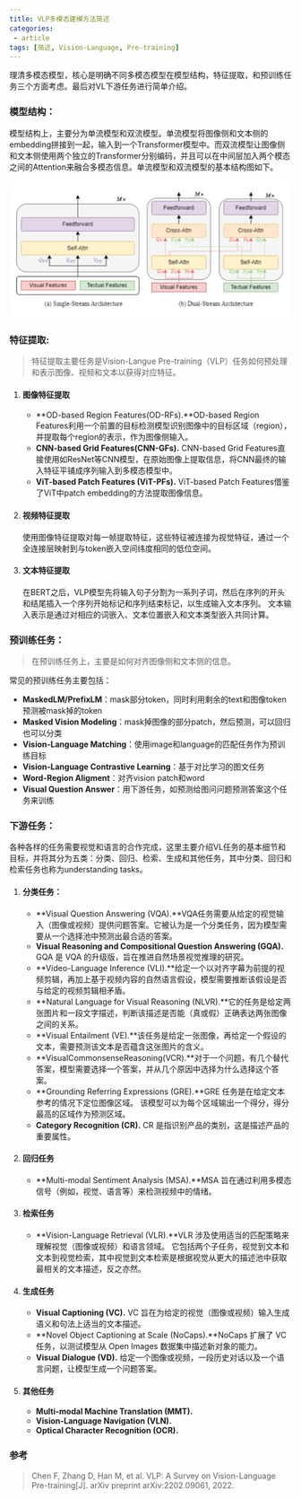 ```yaml
---
title: VLP多模态建模方法简述
categories:
 - article
tags: [简述, Vision-Language, Pre-training]
---
```


理清多模态模型，核心是明确不同多模态模型在模型结构，特征提取，和预训练任务三个方面考虑。最后对VL下游任务进行简单介绍。

<!--more-->

### 模型结构：

模型结构上，主要分为单流模型和双流模型。单流模型将图像侧和文本侧的embedding拼接到一起，输入到一个Transformer模型中。而双流模型让图像侧和文本侧使用两个独立的Transformer分别编码，并且可以在中间层加入两个模态之间的Attention来融合多模态信息。单流模型和双流模型的基本结构图如下。

![单流vs双流模型](/images/post/单流vs双流模型.png)

### 特征提取:

>  特征提取主要任务是Vision-Langue Pre-training（VLP）任务如何预处理和表示图像、视频和文本以获得对应特征。

1. #### 图像特征提取

   - **OD-based Region Features(OD-RFs).**OD-based Region Features利用一个前置的目标检测模型识别图像中的目标区域（region），并提取每个region的表示，作为图像侧输入。
   - **CNN-based Grid Features(CNN-GFs).** CNN-based Grid Features直接使用如ResNet等CNN模型，在原始图像上提取信息，将CNN最终的输入特征平铺成序列输入到多模态模型中。
   - **ViT-based Patch Features (ViT-PFs).** ViT-based Patch Features借鉴了ViT中patch embedding的方法提取图像信息。

2. #### 视频特征提取

   使用图像特征提取对每一帧提取特征，这些特征被连接为视觉特征，通过一个全连接层映射到与token嵌入空间纬度相同的低位空间。

3. #### 文本特征提取

   在BERT之后，VLP模型先将输入句子分割为一系列子词，然后在序列的开头和结尾插入一个序列开始标记和序列结束标记，以生成输入文本序列。 文本输入表示是通过对相应的词嵌入、文本位置嵌入和文本类型嵌入共同计算。

### 预训练任务：

>  在预训练任务上，主要是如何对齐图像侧和文本侧的信息。

常见的预训练任务主要包括：

- **MaskedLM/PrefixLM**：mask部分token，同时利用剩余的text和图像token预测被mask掉的token
- **Masked Vision Modeling**：mask掉图像的部分patch，然后预测，可以回归也可以分类
- **Vision-Language Matching**：使用image和language的匹配任务作为预训练目标
- **Vision-Language Contrastive Learning**：基于对比学习的图文任务
- **Word-Region Aligment**：对齐vision patch和word
- **Visual Question Answer**：用下游任务，如预测给图问问题预测答案这个任务来训练

### 下游任务：

各种各样的任务需要视觉和语言的合作完成，这里主要介绍VL任务的基本细节和目标，并将其分为五类：分类、回归、检索、生成和其他任务，其中分类、回归和检索任务也称为understanding tasks。

1. #### 分类任务：

   - **Visual Question Answering (VQA).**VQA任务需要从给定的视觉输入（图像或视频）提供问题答案。它被认为是一个分类任务，因为模型需要从一个选择池中预测出最合适的答案。
   - **Visual Reasoning and Compositional Question Answering (GQA).** GQA 是 VQA 的升级版，旨在推进自然场景视觉推理的研究。
   - **Video-Language Inference (VLI).**给定一个以对齐字幕为前提的视频剪辑，再加上基于视频内容的自然语言假设，模型需要推断该假设是否与给定的视频剪辑相矛盾。
   - **Natural Language for Visual Reasoning (NLVR).**它的任务是给定两张图片和一段文字描述，判断该描述是否能（真或假）正确表达两张图像之间的关系。
   - **Visual Entailment (VE).**该任务是给定一张图像，再给定一个假设的文本，需要预测该文本是否蕴含这张图片的含义。
   - **VisualCommonsenseReasoning(VCR).**对于一个问题，有几个替代答案，模型需要选择一个答案，并从几个原因中选择为什么选择这个答案。
   - **Grounding Referring Expressions (GRE).**GRE 任务是在给定文本参考的情况下定位图像区域。 该模型可以为每个区域输出一个得分，得分最高的区域作为预测区域。
   - **Category Recognition (CR).** CR 是指识别产品的类别，这是描述产品的重要属性。

2. #### 回归任务

   - **Multi-modal Sentiment Analysis (MSA).**MSA 旨在通过利用多模态信号（例如，视觉、语言等）来检测视频中的情绪。

3. #### 检索任务

   - **Vision-Language Retrieval (VLR).**VLR 涉及使用适当的匹配策略来理解视觉（图像或视频）和语言领域。 它包括两个子任务，视觉到文本和文本到视觉检索，其中视觉到文本检索是根据视觉从更大的描述池中获取最相关的文本描述，反之亦然。

4. #### 生成任务

   - **Visual Captioning (VC).** VC 旨在为给定的视觉（图像或视频）输入生成语义和句法上适当的文本描述。
   - **Novel Object Captioning at Scale (NoCaps).**NoCaps 扩展了 VC 任务，以测试模型从 Open Images 数据集中描述新对象的能力。
   - **Visual Dialogue (VD).** 给定一个图像或视频，一段历史对话以及一个语言问题，让模型生成一个问题答案。

5. #### 其他任务

   - **Multi-modal Machine Translation (MMT).** 
   - **Vision-Language Navigation (VLN).**
   - **Optical Character Recognition (OCR).**

### 参考

>  Chen F, Zhang D, Han M, et al. VLP: A Survey on Vision-Language Pre-training[J]. arXiv preprint arXiv:2202.09061, 2022.